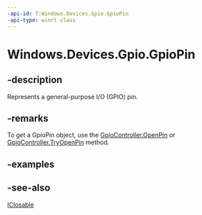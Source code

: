 ```yaml
---
-api-id: T:Windows.Devices.Gpio.GpioPin
-api-type: winrt class
---
```


<!-- Class syntax.
public class GpioPin : Windows.Devices.Gpio.IGpioPin, Windows.Foundation.IClosable
-->

# Windows.Devices.Gpio.GpioPin

## -description
Represents a general-purpose I/O (GPIO) pin.

## -remarks
To get a GpioPin object, use the [GpioController.OpenPin](gpiocontroller_openpin_1000658948.md) or [GpioController.TryOpenPin](gpiocontroller_tryopenpin_619900994.md) method.

## -examples

## -see-also
[IClosable](../windows.foundation/iclosable.md)
